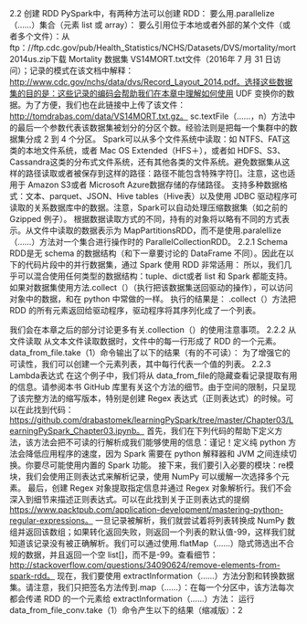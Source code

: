 
2.2 创建 RDD
PySpark中，有两种方法可以创建 RDD：
要么用.parallelize（……）集合（元素 list 或 array）：
要么引用位于本地或者外部的某个文件（或者多个文件）：从 ftp：//ftp.cdc.gov/pub/Health_Statistics/NCHS/Datasets/DVS/mortality/mort2014us.zip下载 Mortality 数据集 VS14MORT.txt文件（2016年 7 月 31 日访问）；记录的模式在该文档中解释：http://www.cdc.gov/nchs/data/dvs/Record_Layout_2014.pdf。选择这些数据集的目的是：这些记录的编码会帮助我们在本章中理解如何使用 UDF 变换你的数据。为了方便，我们也在此链接中上传了该文件：http://tomdrabas.com/data/VS14MORT.txt.gz。
sc.textFile（……，n）方法中的最后一个参数代表该数据集被划分的分区个数。经验法则是把每一个集群中的数据集分成 2 到 4 个分区。
Spark可以从多个文件系统中读取：如 NTFS、FAT这类的本地文件系统，或者 Mac OS Extended（HFS＋），或者如 HDFS、S3、Cassandra这类的分布式文件系统，还有其他各类的文件系统。避免数据集从这样的路径读取或者被保存到这样的路径：路径不能包含特殊字符[]。注意，这也适用于 Amazon S3或者 Microsoft Azure数据存储的存储路径。
支持多种数据格式：文本、parquet、JSON、Hive tables（Hive表）以及使用 JDBC 驱动程序可读取的关系数据库中的数据。注意，Spark可以自动处理压缩数据集（如之前的 Gzipped 例子）。
根据数据读取方式的不同，持有的对象将以略有不同的方式表示。从文件中读取的数据表示为 MapPartitionsRDD，而不是使用.paralellize（……）方法对一个集合进行操作时的 ParallelCollectionRDD。
2.2.1 Schema
RDD是无 schema 的数据结构（和下一章要讨论的 DataFrame 不同）。因此在以下的代码片段中的并行数据集，通过 Spark 使用 RDD 非常适用：
所以，我们几乎可以混合使用任何类型的数据结构：tuple、dict或者 list 和 Spark 都能支持。
如果对数据集使用方法.collect（）（执行把该数据集送回驱动的操作），可以访问对象中的数据，和在 python 中常做的一样。
执行的结果是：
.collect（）方法把 RDD 的所有元素返回给驱动程序，驱动程序将其序列化成了一个列表。


我们会在本章之后的部分讨论更多有关.collection（）的使用注意事项。
2.2.2 从文件读取
从文本文件读取数据时，文件中的每一行形成了 RDD 的一个元素。
data_from_file.take（1）命令输出了以下的结果（有的不可读）：
为了增强它的可读性，我们可以创建一个元素列表，其中每行代表一个值的列表。
2.2.3 Lambda表达式
在这个例子中，我们将从 data_from_file的隐藏查看记录提取有用的信息。请参阅本书 GitHub 库里有关这个方法的细节。由于空间的限制，只呈现了该完整方法的缩写版本，特别是创建 Regex 表达式（正则表达式）的时候。可以在此找到代码：https://github.com/drabastomek/learningPySpark/tree/master/Chapter03/LearningPySpark_Chapter03.ipynb。
首先，我们在下列代码的帮助下定义方法，该方法会把不可读的行解析成我们能够使用的信息：谨记！定义纯 python 方法会降低应用程序的速度，因为 Spark 需要在 python 解释器和 JVM 之间连续切换。你要尽可能使用内置的 Spark 功能。
接下来，我们要引入必要的模块：re模块，我们会使用正则表达式来解析记录，使用 NumPy 可以缓解一次选择多个元素。
最后，创建 Regex 对象提取指定信息并通过 Regex 对象解析行。我们不会深入到细节来描述正则表达式。可以在此找到关于正则表达式的提纲 https://www.packtpub.com/application-development/mastering-python-regular-expressions。
一旦记录被解析，我们就尝试着将列表转换成 NumPy 数组并返回该数组；如果转化返回失败，则返回一个列表的默认值-99，这样我们就知道该记录没有被正确解析。我们可以通过使用.flatMap（……）隐式筛选出不合规的数据，并且返回一个空 list[]，而不是-99。查看细节：http://stackoverflow.com/questions/34090624/remove-elements-from-spark-rdd。
现在，我们要使用 extractInformation（……）方法分割和转换数据集。请注意，我们只把签名方法传到.map（……）：在每一个分区中，该方法每次都会传递 RDD 的一个元素给 extractInformation（……）方法：
运行 data_from_file_conv.take（1）命令产生以下的结果（缩减版）：2
